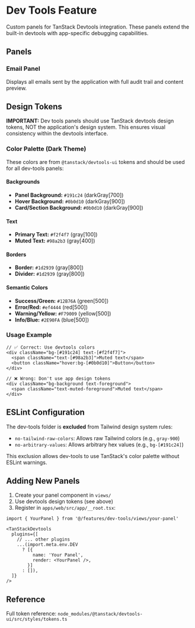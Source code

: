 # Dev Tools Feature

Custom panels for TanStack Devtools integration. These panels extend the built-in devtools with app-specific debugging capabilities.

## Panels

### Email Panel
Displays all emails sent by the application with full audit trail and content preview.

## Design Tokens

**IMPORTANT:** Dev tools panels should use TanStack devtools design tokens, NOT the application's design system. This ensures visual consistency within the devtools interface.

### Color Palette (Dark Theme)

These colors are from `@tanstack/devtools-ui` tokens and should be used for all dev-tools panels:

#### Backgrounds
- **Panel Background:** `#191c24` (darkGray[700])
- **Hover Background:** `#0b0d10` (darkGray[900])
- **Card/Section Background:** `#0b0d10` (darkGray[900])

#### Text
- **Primary Text:** `#f2f4f7` (gray[100])
- **Muted Text:** `#98a2b3` (gray[400])

#### Borders
- **Border:** `#1d2939` (gray[800])
- **Divider:** `#1d2939` (gray[800])

#### Semantic Colors
- **Success/Green:** `#12B76A` (green[500])
- **Error/Red:** `#ef4444` (red[500])
- **Warning/Yellow:** `#F79009` (yellow[500])
- **Info/Blue:** `#2E90FA` (blue[500])

### Usage Example

```tsx
// ✅ Correct: Use devtools colors
<div className="bg-[#191c24] text-[#f2f4f7]">
  <span className="text-[#98a2b3]">Muted text</span>
  <button className="hover:bg-[#0b0d10]">Button</button>
</div>

// ❌ Wrong: Don't use app design tokens
<div className="bg-background text-foreground">
  <span className="text-muted-foreground">Muted text</span>
</div>
```

## ESLint Configuration

The dev-tools folder is **excluded** from Tailwind design system rules:
- `no-tailwind-raw-colors`: Allows raw Tailwind colors (e.g., `gray-900`)
- `no-arbitrary-values`: Allows arbitrary hex values (e.g., `bg-[#191c24]`)

This exclusion allows dev-tools to use TanStack's color palette without ESLint warnings.

## Adding New Panels

1. Create your panel component in `views/`
2. Use devtools design tokens (see above)
3. Register in `apps/web/src/app/__root.tsx`:

```tsx
import { YourPanel } from '@/features/dev-tools/views/your-panel'

<TanStackDevtools
  plugins={[
    // ... other plugins
    ...(import.meta.env.DEV
      ? [{
          name: 'Your Panel',
          render: <YourPanel />,
        }]
      : []),
  ]}
/>
```

## Reference

Full token reference: `node_modules/@tanstack/devtools-ui/src/styles/tokens.ts`

